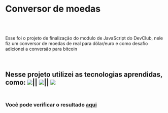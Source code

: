 <h1>Conversor de moedas</h1>
<br>
<br>
<p>Esse foi o projeto de finalização do modulo de JavaScript do DevClub, nele fiz um conversor de moedas de real para dólar/euro e como desafio adicionei a conversão para bitcoin<p>
<br>
<h2> Nesse projeto utilizei as tecnologias aprendidas, como: <img src= "https://img.shields.io/badge/HTML-239120?style=for-the-badge&logo=html5&logoColor=white">|| <img src="https://img.shields.io/badge/CSS-239120?&style=for-the-badge&logo=css3&logoColor=white">|| <img src="https://img.shields.io/badge/JavaScript-F7DF1E?style=for-the-badge&logo=javascript&logoColor=black">
<br>
<br>
<h3>Você pode verificar o resultado <a href="https://williannaraujo.github.io/conversor-de-moedas/">aqui</a>
